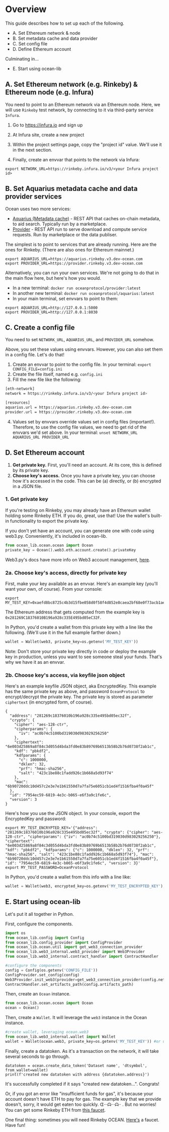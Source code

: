 # Overview

This guide describes how to set up each of the following.

* A. Set Ethereum network & node
* B. Set metadata cache and data provider
* C. Set config file
* D. Define Ethereum account

Culminating in...

* E. Start using ocean-lib

## A. Set Ethereum network (e.g. Rinkeby) & Ethereum node (e.g. Infura)

You need to point to an Ethereum network via an Ethereum node. Here, we will use `Rinkeby` test network, by connecting to it via third-party service `Infura`.

1. Go to https://infura.io and sign up 

2. At Infura site, create a new project

3. Within the project settings page, copy the "project id" value. We'll use it in the next section.

4. Finally, create an envvar that points to the network via Infura: 
```console
export NETWORK_URL=https://rinkeby.infura.io/v3/<your Infura project id>
```

## B. Set Aquarius metadata cache and data provider services

Ocean uses two more services:
* [Aquarius (Metadata cache)](https://github.com/oceanprotocol/aquarius) - REST API that caches on-chain metadata, to aid search. Typically run by a marketplace.
* [Provider](https://github.com/oceanprotocol/provider) - REST API run to serve download and compute service requests. Run by marketplace or the data publiser.

The simplest is to point to services that are already running. Here are the ones for Rinkeby. (There are also ones for Ethereum mainnet.)

```console
export AQUARIUS_URL=https://aquarius.rinkeby.v3.dev-ocean.com
export PROVIDER_URL=https://provider.rinkeby.v3.dev-ocean.com
```

Alternatively, you can run your own services. We're not going to do that in the main flow here, but here's how you would.

* In a new terminal: `docker run oceanprotocol/provider:latest`
* In another new terminal: `docker run oceanprotocol/aquarius:latest`
* In your main terminal, set envvars to point to them:
```console
export AQUARIUS_URL=http://127.0.0.1:5000
export PROVIDER_URL=http://127.0.0.1:8030
```

## C. Create a config file

You need to set `NETWORK_URL`, `AQUARIUS_URL`, and `PROVIDER_URL` somehow. 

Above, you set these values using envvars. However, you can also set them in a config file. Let's do that!

1. Create an envvar to point to the config file. In your terminal: `export CONFIG_FILE=config.ini`
1. Create the file itself, named e.g. `config.ini`
3. Fill the new file like the following:

```bash
[eth-network]
network = https://rinkeby.infura.io/v3/<your Infura project id>

[resources]
aquarius.url = https://aquarius.rinkeby.v3.dev-ocean.com
provider.url = https://provider.rinkeby.v3.dev-ocean.com
```

4. Values set by envvars override values set in config files (important!). Therefore, to use the config file values, we need to get rid of the envvars we'd set above. In your terminal: ```unset NETWORK_URL AQUARIUS_URL PROVIDER_URL```

## D. Set Ethereum account

1. **Get private key.** First, you'll need an account. At its core, this is defined by its private key.
2. **Choose key's access.** Once you have a private key, you can choose how it's accessed in the code. This can be (a) directly, or (b) encrypted in a JSON file.

### 1. Get private key

If you're testing on Rinkeby, you may already have an Ethereum wallet holding some Rinkeby ETH. If you do, great, use that! Use the wallet's built-in functionality to export the private key.

If you don't yet have an account, you can generate one with code using web3.py. Conveniently, it's included in ocean-lib.
```python
from ocean_lib.ocean.ocean import Ocean
private_key = Ocean().web3.eth.account.create().privateKey
```

Web3.py's docs have more info on Web3 account management, [here](https://web3py.readthedocs.io/en/stable/web3.eth.html#web3.eth.Eth.accounts).

### 2a. Choose key's access, directly for private key

First, make your key available as an envvar. Here's an example key (you'll want your own, of course). From your console:

```console
export MY_TEST_KEY=0xaefd8bc8725c4b3d15fbe058d0f58f4d852e8caea2bf68e0f73acb1aeec19baa
```

The Ethereum address that gets computed from the example key is `0x281269C18376010B196a928c335E495bd05eC32F`.

In Python, you'd create a wallet from this private key with a line like the following. (We'll use it in the full example farther down.)

```python
wallet = Wallet(web3, private_key=os.getenv('MY_TEST_KEY'))
```

Note: Don't store your private key directly in code or deploy the example key in production, unless you want to see someone steal your funds. That's why we have it as an envvar.

### 2b. Choose key's access, via keyfile json object

Here's an example keyfile JSON object, aka EncryptedKey. This example has the same private key as above, and password `OceanProtocol` to encrypt/decrypt the private key. The private key is stored as parameter `ciphertext` (in encrypted form, of course).

```
{
  "address": "281269c18376010b196a928c335e495bd05ec32f",
  "crypto": {
    "cipher": "aes-128-ctr",
    "cipherparams": {
      "iv": "ac0b74c5100bd319030d983029256250"
    },
    "ciphertext": "6e003d25869a8f84c3d055d4bda3fd0e83b89769b6513b58b2b76d0738f2ab1c",
    "kdf": "pbkdf2",
    "kdfparams": {
      "c": 1000000,
      "dklen": 32,
      "prf": "hmac-sha256",
      "salt": "423c1be88c1fadd926c1b668a5d93f74"
    },
    "mac": "6b90720ddc10d457c2e3e7e1b61550d7a7fa75e6051cb1ed4f1516fba4f0a45f"
  },
  "id": "7954ec59-6819-4e3c-b065-e6f3a9c1fe6c",
  "version": 3
}
```

Here's how you use the JSON object. In your console, export the EncryptedKey and password:

```console
export MY_TEST_ENCRYPTED_KEY='{"address": "281269c18376010b196a928c335e495bd05ec32f", "crypto": {"cipher": "aes-128-ctr", "cipherparams": {"iv": "ac0b74c5100bd319030d983029256250"}, "ciphertext": "6e003d25869a8f84c3d055d4bda3fd0e83b89769b6513b58b2b76d0738f2ab1c", "kdf": "pbkdf2", "kdfparams": {"c": 1000000, "dklen": 32, "prf": "hmac-sha256", "salt": "423c1be88c1fadd926c1b668a5d93f74"}, "mac": "6b90720ddc10d457c2e3e7e1b61550d7a7fa75e6051cb1ed4f1516fba4f0a45f"}, "id": "7954ec59-6819-4e3c-b065-e6f3a9c1fe6c", "version": 3}'
export MY_TEST_PASSWORD=OceanProtocol
```

In Python, you'd create a wallet from this info with a line like:
```python
wallet = Wallet(web3, encrypted_key=os.getenv('MY_TEST_ENCRYPTED_KEY'), password=os.getenv('MY_TEST_PASSWORD'))
```

## E. Start using ocean-lib

Let's put it all together in Python. 

First, configure the components.
```python
import os
from ocean_lib.config import Config
from ocean_lib.config_provider import ConfigProvider
from ocean_lib.ocean.util import get_web3_connection_provider
from ocean_lib.web3_internal.web3_provider import Web3Provider
from ocean_lib.web3_internal.contract_handler import ContractHandler

#configure the components
config = Config(os.getenv('CONFIG_FILE'))
ConfigProvider.set_config(config)
Web3Provider.init_web3(provider=get_web3_connection_provider(config.network_url))
ContractHandler.set_artifacts_path(config.artifacts_path)
```

Then, create an `Ocean` instance.
```python
from ocean_lib.ocean.ocean import Ocean
ocean = Ocean()
```

Then, create a `Wallet`. It will leverage the `web3` instance in the Ocean instance.
```python
#create wallet, leveraging ocean.web3
from ocean_lib.web3_internal.wallet import Wallet
wallet = Wallet(ocean.web3, private_key=os.getenv('MY_TEST_KEY')) #or use keyfile approach
```

Finally, create a datatoken. As it's a transaction on the network, it will take several seconds to go through.
```
datatoken = ocean.create_data_token('Dataset name', 'dtsymbol', from_wallet=wallet)
print(f'created new datatoken with address {datatoken.address}')
``` 

It's successfully completed if it says "created new datatoken...". Congrats!

Or, if you got an error like "insufficient funds for gas", it's because your account doesn't have ETH to pay for gas. The example key that we provide doesn't, sorry, it would get eaten too quickly. ᗧ···ᗣ···ᗣ·· . But no worries! You can get some Rinkeby ETH from [this faucet](https://faucet.rinkeby.io/). 

One final thing: sometimes you will need Rinkeby OCEAN. [Here's](https://faucet.rinkeby.oceanprotocol.com/) a faucet. Have fun!
